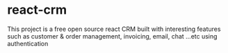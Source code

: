 # react-crm
This project is a free open source react CRM built with interesting features such as customer &amp; order management, invoicing, email, chat ...etc using authentication
